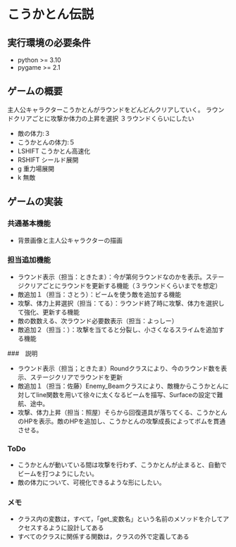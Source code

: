 # こうかとん伝説

## 実行環境の必要条件
* python >= 3.10
* pygame >= 2.1

## ゲームの概要
主人公キャラクターこうかとんがラウンドをどんどんクリアしていく。
ラウンドクリアごとに攻撃か体力の上昇を選択
３ラウンドくらいにしたい
* 敵の体力:３
* こうかとんの体力:５
* LSHIFT こうかとん高速化
* RSHIFT シールド展開
* g 重力場展開
* k 無敵


## ゲームの実装
### 共通基本機能
* 背景画像と主人公キャラクターの描画

### 担当追加機能
* ラウンド表示（担当：ときたま）：今が第何ラウンドなのかを表示。ステージクリアごとにラウンドを更新する機能（３ラウンドくらいまでを想定）
* 敵追加１（担当：さとう）：ビームを使う敵を追加する機能
* 攻撃、体力上昇選択（担当：てる）：ラウンド終了時に攻撃、体力を選択して強化、更新する機能
* 敵の数数える、次ラウンド必要数表示（担当：よっしー）
* 敵追加２（担当：）：攻撃を当てると分裂し、小さくなるスライムを追加する機能

###　説明
* ラウンド表示（担当；ときたま）Roundクラスにより、今のラウンド数を表示、ステージクリアでラウンドを更新
* 敵追加１（担当：佐藤）Enemy_Beamクラスにより、敵機からこうかとんに対してline関数を用いて徐々に太くなるビームを描写、Surfaceの設定で難航、途中。
* 攻撃、体力上昇（担当：照屋）そらから回復道具が落ちてくる、こうかとんのHPを表示。敵のHPを追加し、こうかとんの攻撃成長によってボムを貫通させる。

### ToDo
* こうかとんが動いている間は攻撃を行わず、こうかとんが止まると、自動でビームを打つようにしたい。
* 敵の体力について、可視化できるような形にしたい。

### メモ
* クラス内の変数は，すべて，「get_変数名」という名前のメソッドを介してアクセスするように設計してある
* すべてのクラスに関係する関数は，クラスの外で定義してある

